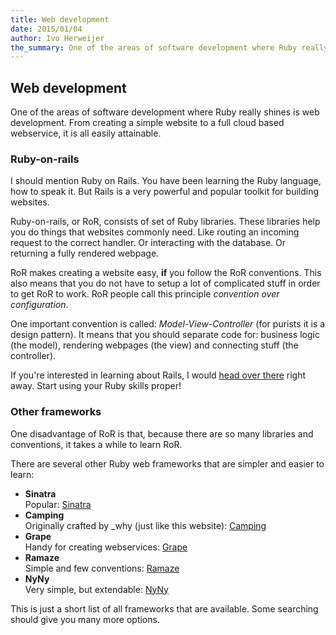 ```yaml
---
title: Web development
date: 2015/01/04
author: Ivo Herweijer
the_summary: One of the areas of software development where Ruby really shines is web development. From creating a simple website to a full cloud based webservice, it is all easily attainable.
---
```


## Web development
One of the areas of software development where Ruby really shines is web development. From creating
a simple website to a full cloud based webservice, it is all easily attainable.

### Ruby-on-rails
I should mention Ruby on Rails. You have been learning the Ruby language, how to speak it.
But Rails is a very powerful and popular toolkit for building websites.

Ruby-on-rails, or RoR, consists of set of Ruby libraries. These libraries help you do things that
websites commonly need. Like routing an incoming request to the correct handler. Or interacting with
the database. Or returning a fully rendered webpage.

RoR makes creating a website easy, __if__ you follow the RoR conventions. This also means that you
do not have to setup a lot of complicated stuff in order to get RoR to work.
RoR people call this principle _convention over configuration_.

One important convention is called: _Model-View-Controller_ (for purists it is a design pattern). It means that you should separate code
for: business logic (the model), rendering webpages (the view) and connecting stuff (the
controller).

If you're interested in learning about Rails, I would
<a href="http://rubyonrails.org/" target="_blank">head over there</a>
right away. Start using your Ruby skills proper!

### Other frameworks
One disadvantage of RoR is that, because there are so many libraries and conventions, it takes
a while to learn RoR.

There are several other Ruby web frameworks that are simpler and easier to learn:

- __Sinatra__  
  Popular: <a href="http://www.sinatrarb.com/" target="_blank">Sinatra</a>
- __Camping__  
  Originally crafted by \_why (just like this website): <a href="http://camping.io/" target="_blank">Camping</a>
- __Grape__  
  Handy for creating webservices: <a href="http://intridea.github.io/grape/" target="_blank">Grape</a>
- __Ramaze__  
  Simple and few conventions: <a href="http://ramaze.net/" target="_blank">Ramaze</a>
- __NyNy__  
  Very simple, but extendable: <a href="http://alisnic.github.io/nyny/" target="_blank">NyNy</a>

This is just a short list of all frameworks that are available. Some searching should give you
many more options.
